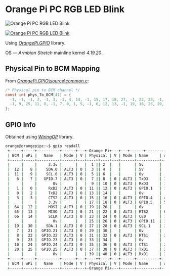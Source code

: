 # Orange Pi PC RGB LED Blink

![Orange Pi PC RGB LED Blink](https://i.imgur.com/L9da9upm.jpg)

[![Orange Pi PC RGB LED Blink](https://img.youtube.com/vi/XujmIeqNo7E/0.jpg)](https://www.youtube.com/watch?v=XujmIeqNo7E "Orange Pi PC RGB LED Blink")

Using [_OrangePi.GPIO_](https://github.com/Jeremie-C/OrangePi.GPIO) library.

OS &mdash; _Armbian Stretch_ mainline kernel _4.19.20_.

## Physical Pin to BCM Mapping

From [_OrangePi.GPIO\source\common.c_](https://github.com/Jeremie-C/OrangePi.GPIO/blob/master/source/common.c):

```c
/* Physical pin to BCM channel */
const int phys_To_BCM[41] = {
  -1, -1, -1, 2, -1, 3, -1, 4, 14, -1, 15, 17, 18, 27, -1, 22, 23, -1, 24, 10,
  -1, 9, 25, 11, 8, -1, 7, 0, 1, 5, -1, 6, 12, 13, -1, 19, 16, 26, 20, -1, 21
};
```

## GPIO Info

Obtained using [_WiringOP_](https://github.com/zhaolei/WiringOP.git) library.

```sh
orange@orangepipc:~$ gpio readall
 +-----+-----+----------+------+---+-Orange Pi+---+---+------+---------+-----+--+
 | BCM | wPi |   Name   | Mode | V | Physical | V | Mode | Name     | wPi | BCM |
 +-----+-----+----------+------+---+----++----+---+------+----------+-----+-----+
 |     |     |     3.3v |      |   |  1 || 2  |   |      | 5v       |     |     |
 |  12 |   8 |    SDA.0 | ALT3 | 0 |  3 || 4  |   |      | 5V       |     |     |
 |  11 |   9 |    SCL.0 | ALT3 | 0 |  5 || 6  |   |      | 0v       |     |     |
 |   6 |   7 |   GPIO.7 | ALT3 | 0 |  7 || 8  | 0 | ALT3 | TxD3     | 15  | 13  |
 |     |     |       0v |      |   |  9 || 10 | 0 | ALT3 | RxD3     | 16  | 14  |
 |   1 |   0 |     RxD2 | ALT3 | 0 | 11 || 12 | 0 | ALT3 | GPIO.1   | 1   | 110 |
 |   0 |   2 |     TxD2 | ALT3 | 0 | 13 || 14 |   |      | 0v       |     |     |
 |   3 |   3 |     CTS2 | ALT3 | 0 | 15 || 16 | 0 | ALT3 | GPIO.4   | 4   | 68  |
 |     |     |     3.3v |      |   | 17 || 18 | 0 | ALT3 | GPIO.5   | 5   | 71  |
 |  64 |  12 |     MOSI | ALT3 | 0 | 19 || 20 |   |      | 0v       |     |     |
 |  65 |  13 |     MISO | ALT3 | 0 | 21 || 22 | 0 | ALT3 | RTS2     | 6   | 2   |
 |  66 |  14 |     SCLK | ALT3 | 0 | 23 || 24 | 0 | ALT3 | CE0      | 10  | 67  |
 |     |     |       0v |      |   | 25 || 26 | 0 | ALT3 | GPIO.11  | 11  | 21  |
 |  19 |  30 |    SDA.1 | ALT3 | 0 | 27 || 28 | 0 | ALT3 | SCL.1    | 31  | 18  |
 |   7 |  21 |  GPIO.21 | ALT3 | 0 | 29 || 30 |   |      | 0v       |     |     |
 |   8 |  22 |  GPIO.22 | ALT3 | 0 | 31 || 32 | 0 | ALT3 | RTS1     | 26  | 200 |
 |   9 |  23 |  GPIO.23 | ALT3 | 0 | 33 || 34 |   |      | 0v       |     |     |
 |  10 |  24 |  GPIO.24 | ALT3 | 0 | 35 || 36 | 0 | ALT3 | CTS1     | 27  | 201 |
 |  20 |  25 |  GPIO.25 | ALT3 | 0 | 37 || 38 | 0 | ALT3 | TxD1     | 28  | 198 |
 |     |     |       0v |      |   | 39 || 40 | 0 | ALT3 | RxD1     | 29  | 199 |
 +-----+-----+----------+------+---+----++----+---+------+----------+-----+-----+
 | BCM | wPi |   Name   | Mode | V | Physical | V | Mode | Name     | wPi | BCM |
 +-----+-----+----------+------+---+-Orange Pi+---+------+----------+-----+-----+
```

